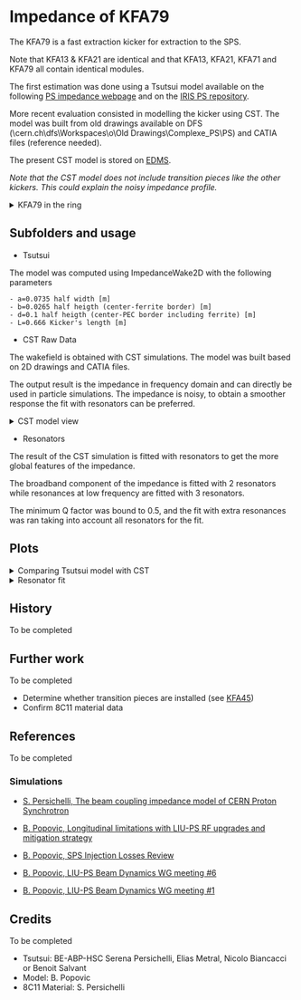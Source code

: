 # Impedance of KFA79

The KFA79 is a fast extraction kicker for extraction to the SPS.

Note that KFA13 & KFA21 are identical and that KFA13, KFA21, KFA71 and KFA79 all contain identical modules.

The first estimation was done using a Tsutsui model available on the following [PS impedance webpage](http://impedance.web.cern.ch/impedance/)
and on the [IRIS PS repository](https://gitlab.cern.ch/IRIS/PS_IW_model/-/tree/master/Impedances/Longitudinal).

More recent evaluation consisted in modelling the kicker
using CST. The model was built from old drawings available on
DFS (\\cern.ch\dfs\Workspaces\o\Old Drawings\Complexe_PS\PS\)
and CATIA files (reference needed).

The present CST model is stored on
[EDMS](https://edms.cern.ch/ui/#!master/navigator/document?P:100327819:100511972:subDocs).

*Note that the CST model does not include transition pieces like the other kickers. This could
explain the noisy impedance profile.*

<details>
  <summary>KFA79 in the ring</summary>
  <img src="http://cern.ch/psring/psring/pictures/fullsize/ss79.jpg">
</details>

## Subfolders and usage

- Tsutsui

The model was computed using ImpedanceWake2D with the following parameters

    - a=0.0735 half width [m]
    - b=0.0265 half heigth (center-ferrite border) [m]
    - d=0.1 half heigth (center-PEC border including ferrite) [m]
    - L=0.666 Kicker's length [m]

- CST Raw Data

The wakefield is obtained with CST simulations. The model was
built based on 2D drawings and CATIA files.

The output result is the impedance in frequency domain and
can directly be used in particle simulations. The impedance
is noisy, to obtain a smoother response the fit with resonators
can be preferred.

<details>
  <summary>CST model view</summary>
  <img src="cst_raw_data/cst_model_images/KFA79_CST_Model_View1.png">
  <img src="cst_raw_data/cst_model_images/KFA79_CST_Model_View2.png">
  <img src="cst_raw_data/cst_model_images/KFA79_CST_Model_View3.png">
  <img src="cst_raw_data/cst_model_images/KFA79_CST_Model_View4.png">
  <img src="cst_raw_data/cst_model_images/KFA79_CST_Model_View5.png">
  <img src="cst_raw_data/cst_model_images/KFA79_CST_Model_View6.png">
  <img src="cst_raw_data/cst_model_images/KFA79_CST_Model_View7.png">
</details>

- Resonators

The result of the CST simulation is fitted with resonators to get
the more global features of the impedance.

The broadband component of the impedance is fitted with 2 resonators
while resonances at low frequency are fitted with 3 resonators.

The minimum Q factor was bound to 0.5, and the fit with extra resonances
was ran taking into account all resonators for the fit.

## Plots

<details>
  <summary>Comparing Tsutsui model with CST</summary>
  <img src="Tsutsui/comparison_tsu_cst.png">
</details>

<details>
  <summary>Resonator fit</summary>
  <img src="Resonators/fitted_broadband.png">
  <img src="Resonators/fitted_broadband_realimag.png">
  <img src="Resonators/fitted_broadband_extra_resonances.png">
  <img src="Resonators/fitted_broadband_extra_resonances_zoom.png">
</details>

## History

To be completed

## Further work

To be completed

- Determine whether transition pieces are installed (see [KFA45](https://indico.cern.ch/event/830722/contributions/3479602/attachments/1870503/3077852/IWG_PS_KFA45_17_MeasSims_FINAL.pdf))
- Confirm 8C11 material data

## References

To be completed

### Simulations

- [S. Persichelli, The beam coupling impedance model of CERN Proton Synchrotron](https://cds.cern.ch/record/2027523)

- [B. Popovic, Longitudinal limitations with LIU-PS RF upgrades and mitigation strategy](https://indico.cern.ch/event/750790/contributions/3108016/attachments/1719965/2776247/RG_PS_Impedance_Model_Meeting.pdf)
- [B. Popovic, SPS Injection Losses Review](https://indico.cern.ch/event/672967/contributions/2753563/attachments/1567554/2471183/PS_Impedance_Status_Injection_Losses_Meeting_301117.pdf)
- [B. Popovic, LIU-PS Beam Dynamics WG meeting \#6](https://indico.cern.ch/event/678530/contributions/2779037/attachments/1555749/2446435/Update_on_PS_Impedance_Model_091117_Final.pdf)
- [B. Popovic, LIU-PS Beam Dynamics WG meeting \#1](https://indico.cern.ch/event/662292/contributions/2704441/attachments/1516648/2367108/BP_PS_Impedance_Model_Update_310817_Final.pdf)

## Credits

To be completed

- Tsutsui: BE-ABP-HSC Serena Persichelli, Elias Metral, Nicolo Biancacci or Benoit Salvant
- Model: B. Popovic
- 8C11 Material: S. Persichelli
